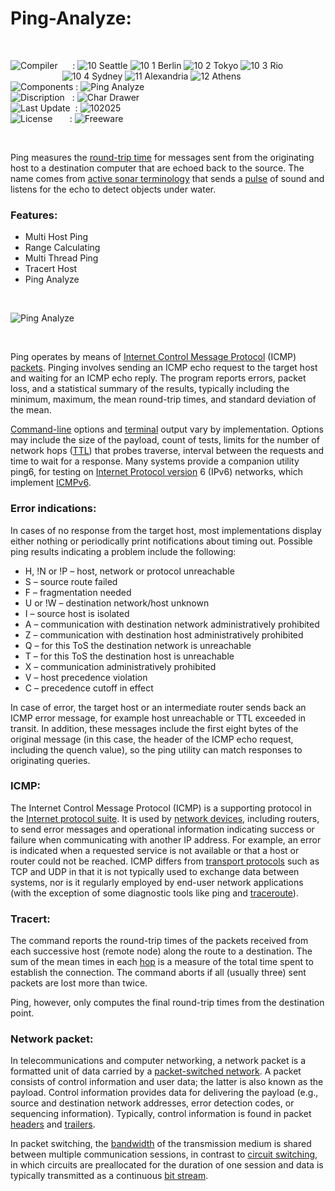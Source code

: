 # Ping-Analyze:

</br>

![Compiler](https://github.com/user-attachments/assets/a916143d-3f1b-4e1f-b1e0-1067ef9e0401) &nbsp;&nbsp;&nbsp;&nbsp;&nbsp;: ![10 Seattle](https://github.com/user-attachments/assets/c70b7f21-688a-4239-87c9-9a03a8ff25ab) ![10 1 Berlin](https://github.com/user-attachments/assets/bdcd48fc-9f09-4830-b82e-d38c20492362) ![10 2 Tokyo](https://github.com/user-attachments/assets/5bdb9f86-7f44-4f7e-aed2-dd08de170bd5) ![10 3 Rio](https://github.com/user-attachments/assets/e7d09817-54b6-4d71-a373-22ee179cd49c)   
&nbsp;&nbsp;&nbsp;&nbsp;&nbsp;&nbsp;&nbsp;&nbsp;&nbsp;&nbsp;&nbsp;&nbsp;&nbsp;&nbsp;&nbsp;&nbsp;&nbsp;&nbsp;&nbsp;&nbsp;&nbsp;![10 4 Sydney](https://github.com/user-attachments/assets/e75342ca-1e24-4a7e-8fe3-ce22f307d881) ![11 Alexandria](https://github.com/user-attachments/assets/64f150d0-286a-4edd-acab-9f77f92d68ad) ![12 Athens](https://github.com/user-attachments/assets/59700807-6abf-4e6d-9439-5dc70fc0ceca)  
![Components](https://github.com/user-attachments/assets/d6a7a7a4-f10e-4df1-9c4f-b4a1a8db7f0e) : ![Ping Analyze](https://github.com/user-attachments/assets/9d6199a3-8c0f-4b8e-921e-4629e7eec45b)  
![Discription](https://github.com/user-attachments/assets/4a778202-1072-463a-bfa3-842226e300af) &nbsp;&nbsp;: ![Char Drawer](https://github.com/user-attachments/assets/14be320b-d6d6-4e3f-ac0e-5fb5a4fc4f31)  
![Last Update](https://github.com/user-attachments/assets/e1d05f21-2a01-4ecf-94f3-b7bdff4d44dd) &nbsp;: ![102025](https://github.com/user-attachments/assets/62cea8cc-bd7d-49bd-b920-5590016735c0)  
![License](https://github.com/user-attachments/assets/ff71a38b-8813-4a79-8774-09a2f3893b48) &nbsp;&nbsp;&nbsp;&nbsp;&nbsp;&nbsp;: ![Freeware](https://github.com/user-attachments/assets/1fea2bbf-b296-4152-badd-e1cdae115c43)

</br>

Ping measures the [round-trip time](https://en.wikipedia.org/wiki/Round-trip_delay) for messages sent from the originating host to a destination computer that are echoed back to the source. The name comes from [active sonar terminology](https://en.wikipedia.org/wiki/Packet_loss) that sends a [pulse](https://en.wikipedia.org/wiki/Pulse_(signal_processing)) of sound and listens for the echo to detect objects under water.

### Features:
* Multi Host Ping
* Range Calculating
* Multi Thread Ping
* Tracert Host
* Ping Analyze

</br>

![Ping Analyze](https://github.com/user-attachments/assets/bd0293b9-c71f-45af-8191-638e46bafe1d)

</br>

Ping operates by means of [Internet Control Message Protocol](https://en.wikipedia.org/wiki/Internet_Control_Message_Protocol) (ICMP) [packets](https://en.wikipedia.org/wiki/Network_packet). Pinging involves sending an ICMP echo request to the target host and waiting for an ICMP echo reply. The program reports errors, packet loss, and a statistical summary of the results, typically including the minimum, maximum, the mean round-trip times, and standard deviation of the mean.

[Command-line](https://en.wikipedia.org/wiki/Command-line_interface#Command-line_option) options and [terminal](https://en.wikipedia.org/wiki/Computer_terminal) output vary by implementation. Options may include the size of the payload, count of tests, limits for the number of network hops ([TTL](https://en.wikipedia.org/wiki/Time_to_live#IP_packets)) that probes traverse, interval between the requests and time to wait for a response. Many systems provide a companion utility ping6, for testing on [Internet Protocol version](https://en.wikipedia.org/wiki/IPv6) 6 (IPv6) networks, which implement [ICMPv6](https://en.wikipedia.org/wiki/ICMPv6).

### Error indications:
In cases of no response from the target host, most implementations display either nothing or periodically print notifications about timing out. Possible ping results indicating a problem include the following:
* H, !N or !P – host, network or protocol unreachable
* S – source route failed
* F – fragmentation needed
* U or !W – destination network/host unknown
* I – source host is isolated
* A – communication with destination network administratively prohibited
* Z – communication with destination host administratively prohibited
* Q – for this ToS the destination network is unreachable
* T – for this ToS the destination host is unreachable
* X – communication administratively prohibited
* V – host precedence violation
* C – precedence cutoff in effect

In case of error, the target host or an intermediate router sends back an ICMP error message, for example host unreachable or TTL exceeded in transit. In addition, these messages include the first eight bytes of the original message (in this case, the header of the ICMP echo request, including the quench value), so the ping utility can match responses to originating queries.

### ICMP:
The Internet Control Message Protocol (ICMP) is a supporting protocol in the [Internet protocol suite](https://en.wikipedia.org/wiki/Internet_protocol_suite). It is used by [network devices](https://en.wikipedia.org/wiki/Networking_hardware), including routers, to send error messages and operational information indicating success or failure when communicating with another IP address. For example, an error is indicated when a requested service is not available or that a host or router could not be reached. ICMP differs from [transport protocols](https://en.wikipedia.org/wiki/Transport_layer) such as TCP and UDP in that it is not typically used to exchange data between systems, nor is it regularly employed by end-user network applications (with the exception of some diagnostic tools like ping and [traceroute](https://en.wikipedia.org/wiki/Traceroute)).

### Tracert:
The command reports the round-trip times of the packets received from each successive host (remote node) along the route to a destination. The sum of the mean times in each [hop](https://en.wikipedia.org/wiki/Hop_(networking)) is a measure of the total time spent to establish the connection. The command aborts if all (usually three) sent packets are lost more than twice.

Ping, however, only computes the final round-trip times from the destination point.

### Network packet:
In telecommunications and computer networking, a network packet is a formatted unit of data carried by a [packet-switched network](https://en.wikipedia.org/wiki/Packet_switching). A packet consists of control information and user data; the latter is also known as the payload. Control information provides data for delivering the payload (e.g., source and destination network addresses, error detection codes, or sequencing information). Typically, control information is found in packet [headers](https://en.wikipedia.org/wiki/Header_(computing)) and [trailers](https://en.wikipedia.org/wiki/Trailer_(computing)).

In packet switching, the [bandwidth](https://en.wikipedia.org/wiki/Bandwidth_(computing)) of the transmission medium is shared between multiple communication sessions, in contrast to [circuit switching](https://en.wikipedia.org/wiki/Circuit_switching), in which circuits are preallocated for the duration of one session and data is typically transmitted as a continuous [bit stream](https://en.wikipedia.org/wiki/Bitstream).
